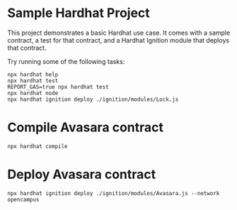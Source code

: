 # Sample Hardhat Project

This project demonstrates a basic Hardhat use case. It comes with a sample contract, a test for that contract, and a Hardhat Ignition module that deploys that contract.

Try running some of the following tasks:

```shell
npx hardhat help
npx hardhat test
REPORT_GAS=true npx hardhat test
npx hardhat node
npx hardhat ignition deploy ./ignition/modules/Lock.js
```

# Compile Avasara contract
```shell
npx hardhat compile
```

# Deploy Avasara contract
```shell
npx hardhat ignition deploy ./ignition/modules/Avasara.js --network opencampus
```


